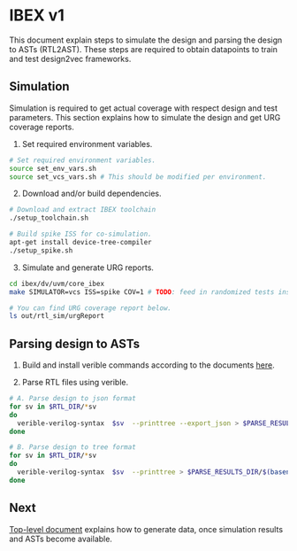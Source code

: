 # IBEX v1

This document explain steps to simulate the design and parsing the design to ASTs (RTL2AST). These steps are required to obtain datapoints to train and test design2vec frameworks.

## Simulation

Simulation is required to get actual coverage with respect design and test parameters. This section explains how to simulate the design and get URG coverage reports.

1. Set required environment variables.

```bash
# Set required environment variables.
source set_env_vars.sh
source set_vcs_vars.sh # This should be modified per environment.
```

2. Download and/or build dependencies.

```bash
# Download and extract IBEX toolchain
./setup_toolchain.sh

# Build spike ISS for co-simulation.
apt-get install device-tree-compiler
./setup_spike.sh

```

3. Simulate and generate URG reports.

```bash
cd ibex/dv/uvm/core_ibex
make SIMULATOR=vcs ISS=spike COV=1 # TODO: feed in randomized tests instead of the default testsets.

# You can find URG coverage report below.
ls out/rtl_sim/urgReport

```

## Parsing design to ASTs

1. Build and install verible commands according to the documents [here](../../third_party/verible/).


2. Parse RTL files using verible.

```bash
# A. Parse design to json format
for sv in $RTL_DIR/*sv
do
  verible-verilog-syntax  $sv  --printtree --export_json > $PARSE_RESULTS_DIR/$(basename -- $sv).json
done

# B. Parse design to tree format
for sv in $RTL_DIR/*sv
do
  verible-verilog-syntax  $sv  --printtree > $PARSE_RESULTS_DIR/$(basename -- $sv).tree
done
```

## Next

[Top-level document](../../README.md) explains how to generate data, once simulation results and ASTs become available.